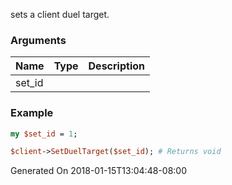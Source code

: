 sets a client duel target.
### Arguments
**Name**|**Type**|**Description**
:---|:---|:---
set_id||

### Example

```perl
my $set_id = 1;

$client->SetDuelTarget($set_id); # Returns void
```


Generated On 2018-01-15T13:04:48-08:00
